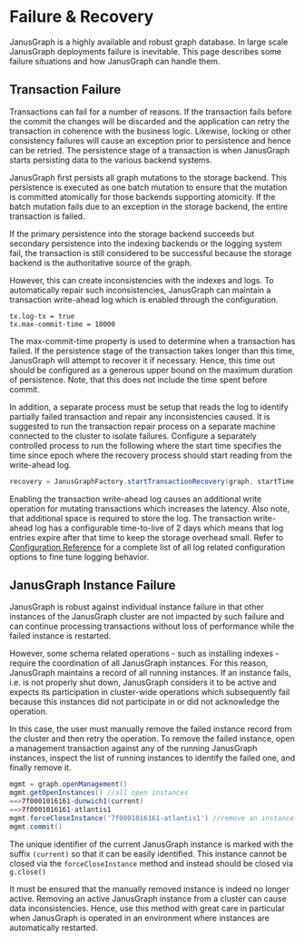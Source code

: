 # Failure & Recovery

JanusGraph is a highly available and robust graph database. In large
scale JanusGraph deployments failure is inevitable. This page describes
some failure situations and how JanusGraph can handle them.

## Transaction Failure

Transactions can fail for a number of reasons. If the transaction fails
before the commit the changes will be discarded and the application can
retry the transaction in coherence with the business logic. Likewise,
locking or other consistency failures will cause an exception prior to
persistence and hence can be retried. The persistence stage of a
transaction is when JanusGraph starts persisting data to the various
backend systems.

JanusGraph first persists all graph mutations to the storage backend.
This persistence is executed as one batch mutation to ensure that the
mutation is committed atomically for those backends supporting
atomicity. If the batch mutation fails due to an exception in the
storage backend, the entire transaction is failed.

If the primary persistence into the storage backend succeeds but
secondary persistence into the indexing backends or the logging system
fail, the transaction is still considered to be successful because the
storage backend is the authoritative source of the graph.

However, this can create inconsistencies with the indexes and logs. To
automatically repair such inconsistencies, JanusGraph can maintain a
transaction write-ahead log which is enabled through the configuration.
```properties
tx.log-tx = true
tx.max-commit-time = 10000
```

The max-commit-time property is used to determine when a transaction has
failed. If the persistence stage of the transaction takes longer than
this time, JanusGraph will attempt to recover it if necessary. Hence,
this time out should be configured as a generous upper bound on the
maximum duration of persistence. Note, that this does not include the
time spent before commit.

In addition, a separate process must be setup that reads the log to
identify partially failed transaction and repair any inconsistencies
caused. It is suggested to run the transaction repair process on a
separate machine connected to the cluster to isolate failures. Configure
a separately controlled process to run the following where the start
time specifies the time since epoch where the recovery process should
start reading from the write-ahead log.
```groovy
recovery = JanusGraphFactory.startTransactionRecovery(graph, startTime, TimeUnit.MILLISECONDS);
```

Enabling the transaction write-ahead log causes an additional write
operation for mutating transactions which increases the latency. Also
note, that additional space is required to store the log. The
transaction write-ahead log has a configurable time-to-live of 2 days
which means that log entries expire after that time to keep the storage
overhead small. Refer to [Configuration Reference](../configs/configuration-reference.md) for a complete list of all
log related configuration options to fine tune logging behavior.

## JanusGraph Instance Failure

JanusGraph is robust against individual instance failure in that other
instances of the JanusGraph cluster are not impacted by such failure and
can continue processing transactions without loss of performance while
the failed instance is restarted.

However, some schema related operations - such as installing indexes -
require the coordination of all JanusGraph instances. For this reason,
JanusGraph maintains a record of all running instances. If an instance
fails, i.e. is not properly shut down, JanusGraph considers it to be
active and expects its participation in cluster-wide operations which
subsequently fail because this instances did not participate in or did
not acknowledge the operation.

In this case, the user must manually remove the failed instance record
from the cluster and then retry the operation. To remove the failed
instance, open a management transaction against any of the running
JanusGraph instances, inspect the list of running instances to identify
the failed one, and finally remove it.
```groovy
mgmt = graph.openManagement()
mgmt.getOpenInstances() //all open instances
==>7f0001016161-dunwich1(current)
==>7f0001016161-atlantis1
mgmt.forceCloseInstance('7f0001016161-atlantis1') //remove an instance
mgmt.commit()
```

The unique identifier of the current JanusGraph instance is marked with
the suffix `(current)` so that it can be easily identified. This
instance cannot be closed via the `forceCloseInstance` method and
instead should be closed via `g.close()`

It must be ensured that the manually removed instance is indeed no
longer active. Removing an active JanusGraph instance from a cluster can
cause data inconsistencies. Hence, use this method with great care in
particular when JanusGraph is operated in an environment where instances
are automatically restarted.

